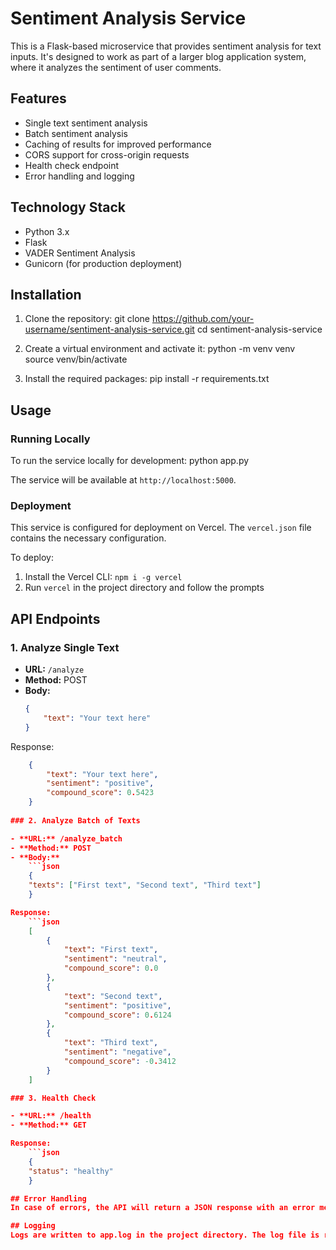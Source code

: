 # Sentiment Analysis Service

This is a Flask-based microservice that provides sentiment analysis for text inputs. It's designed to work as part of a larger blog application system, where it analyzes the sentiment of user comments.

## Features

- Single text sentiment analysis
- Batch sentiment analysis
- Caching of results for improved performance
- CORS support for cross-origin requests
- Health check endpoint
- Error handling and logging

## Technology Stack

- Python 3.x
- Flask
- VADER Sentiment Analysis
- Gunicorn (for production deployment)

## Installation

1. Clone the repository:
git clone https://github.com/your-username/sentiment-analysis-service.git
cd sentiment-analysis-service

2. Create a virtual environment and activate it:
python -m venv venv
source venv/bin/activate

3. Install the required packages:
pip install -r requirements.txt

## Usage

### Running Locally

To run the service locally for development:
python app.py

The service will be available at `http://localhost:5000`.

### Deployment

This service is configured for deployment on Vercel. The `vercel.json` file contains the necessary configuration.

To deploy:

1. Install the Vercel CLI: `npm i -g vercel`
2. Run `vercel` in the project directory and follow the prompts

## API Endpoints

### 1. Analyze Single Text

- **URL:** `/analyze`
- **Method:** POST
- **Body:**
    ```json
    {
        "text": "Your text here"
    }

Response:
```json
    {
        "text": "Your text here",
        "sentiment": "positive",
        "compound_score": 0.5423
    }
    
### 2. Analyze Batch of Texts

- **URL:** /analyze_batch
- **Method:** POST
- **Body:**
    ```json
    {
    "texts": ["First text", "Second text", "Third text"]
    }

Response:
    ```json
    [
        {
            "text": "First text",
            "sentiment": "neutral",
            "compound_score": 0.0
        },
        {
            "text": "Second text",
            "sentiment": "positive",
            "compound_score": 0.6124
        },
        {
            "text": "Third text",
            "sentiment": "negative",
            "compound_score": -0.3412
        }
    ]

### 3. Health Check

- **URL:** /health
- **Method:** GET

Response:
    ```json
    {
    "status": "healthy"
    }

## Error Handling
In case of errors, the API will return a JSON response with an error message and an appropriate HTTP status code.

## Logging
Logs are written to app.log in the project directory. The log file is rotated when it reaches 10,000 bytes, keeping one backup.